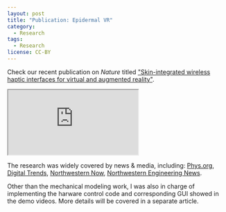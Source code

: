 ```yaml
---
layout: post
title: "Publication: Epidermal VR"
category:
  - Research
tags:
  - Research
license: CC-BY
---
```


Check our recent publication on *Nature* titled ["Skin-integrated wireless haptic interfaces for virtual and augmented reality"](https://www.nature.com/articles/s41586-019-1687-0). 

<div class="ratio ratio-16x9 mb-3">
<iframe src="https://www.youtube.com/embed/YoEWKkJZTDs" allowfullscreen></iframe>
</div>

The research was widely covered by news & media, including:
[Phys.org](https://phys.org/news/2019-11-tech-virtual-fingertips.html),
[Digital Trends](https://www.digitaltrends.com/cool-tech/flexible-wireless-epidermal-vr-john-rogers-northwestern-university/),
[Northwestern Now](https://news.northwestern.edu/stories/2019/11/epidermal-vr-gives-technology-a-human-touch/),
[Northwestern Engineering  News](https://www.mccormick.northwestern.edu/news/articles/2019/11/epidermal-vr-gives-technology-a-human-touch-john-rogers.html).

Other than the mechanical modeling work, I was also in charge of implementing the harware control code and corresponding GUI showed in the demo videos. More details will be covered in a separate article.